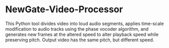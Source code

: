 # NewGate-Video-Processor
This Python tool divides video into loud audio segments, applies time-scale modification to audio tracks using the phase vocoder algorithm, and generates new frames at the altered speed to alter playback speed while preserving pitch. Output video has the same pitch, but different speed.
